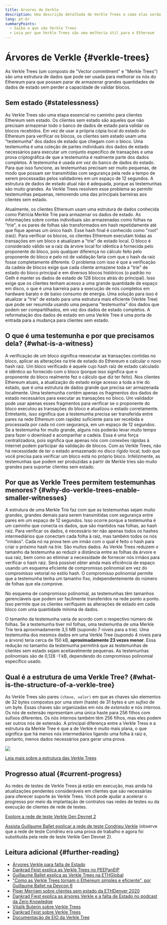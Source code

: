 ```yaml
---
title: Árvores de Verkle
description: Uma descrição detalhada de Verkle Trees e como elas serão utilizadas na melhoria do Ethereum
lang: pt-br
summaryPoints:
  - Saiba o que são Verkle Trees
  - Leia por que Verkle Trees são uma melhoria útil para o Ethereum
---
```


# Árvores de Verkle {#verkle-trees}

As Verkle Trees (um composto de "Vector commitment" e "Merkle Trees") são uma estrutura de dados que pode ser usada para melhorar os nós do Ethereum para que possam parar de armazenar grandes quantidades de dados de estado sem perder a capacidade de validar blocos.

## Sem estado {#statelessness}

As Verkle Trees são uma etapa essencial no caminho para clientes Ethereum sem estado. Os clientes sem estado são aqueles que não precisam armazenar todo o banco de dados de estado para validar os blocos recebidos. Em vez de usar a própria cópia local do estado do Ethereum para verificar os blocos, os clientes sem estado usam uma "testemunha" dos dados de estado que chegam com o bloco. Uma testemunha é uma coleção de partes individuais dos dados de estado necessários para executar um conjunto específico de transações e uma prova criptográfica de que a testemunha é realmente parte dos dados completos. A testemunha é usada _em vez_ do banco de dados do estado. Para que isso funcione, as testemunhas precisam ser muito pequenas, de modo que possam ser transmitidas com segurança pela rede a tempo de serem processadas pelos validadores em um espaço de 12 segundos. A estrutura de dados de estado atual não é adequada, porque as testemunhas são muito grandes. As Verkle Trees resolvem esse problema ao permitir testemunhas pequenas, removendo uma das principais barreiras aos clientes sem estado.

<ExpandableCard title="Por que queremos clientes sem estado?" eventCategory="/roadmap/verkle-trees" eventName="clicked why do we want stateless clients?">

Atualmente, os clientes Ethereum usam uma estrutura de dados conhecida como Patricia Merkle Trie para armazenar os dados de estado. As informações sobre contas individuais são armazenadas como folhas na "trie", e os pares de folhas são transformados em hash repetidamente até que fique apenas um único hash. Esse hash final é conhecido como "root" (raiz). Para verificar os blocos, os clientes Ethereum executam todas as transações em um bloco e atualizam a "trie" de estado local. O bloco é considerado válido se a raiz da árvore local for idêntica à fornecida pelo proponente do bloco, pois qualquer diferença no cálculo feito pelo proponente do bloco e pelo nó de validação faria com que o hash da raiz fosse completamente diferente. O problema com isso é que a verificação da cadeia de blocos exige que cada cliente armazene toda a "trie" de estado do bloco principal e em diversos blocos históricos (o padrão no Geth é manter os dados de estado de 128 blocos atrás do principal). Isso exige que os clientes tenham acesso a uma grande quantidade de espaço em disco, o que é uma barreira para a execução de nós completos em hardware barato e de baixo consumo de energia. Uma solução para isso é atualizar a "trie" de estado para uma estrutura mais eficiente (Verkle Tree) que pode ser resumida usando uma pequena "testemunha" dos dados que podem ser compartilhados, em vez dos dados de estado completos. A reformatação dos dados de estado em uma Verkle Tree é uma porta de entrada para a mudança para clientes sem estado.

</ExpandableCard>

## O que é uma testemunha e por que precisamos dela? {#what-is-a-witness}

A verificação de um bloco significa reexecutar as transações contidas no bloco, aplicar as alterações na trie de estado do Ethereum e calcular o novo hash raiz. Um bloco verificado é aquele cujo hash raiz de estado calculado é idêntico ao fornecido com o bloco (porque isso significa que o proponente do bloco realmente fez o cálculo que diz ter feito). Nos clientes Ethereum atuais, a atualização do estado exige acesso a toda a trie do estado, que é uma estrutura de dados grande que precisa ser armazenada localmente. Uma testemunha contém apenas os fragmentos dos dados de estado necessários para executar as transações no bloco. Um validador pode usar apenas esses fragmentos para verificar se o proponente do bloco executou as transações do bloco e atualizou o estado corretamente. Entretanto, isso significa que a testemunha precisa ser transferida entre pares na rede Ethereum com rapidez suficiente para ser recebida e processada por cada nó com segurança, em um espaço de 12 segundos. Se a testemunha for muito grande, alguns nós poderão levar muito tempo para fazer o download e acompanhar a cadeia. Essa é uma força centralizadora, pois significa que apenas nós com conexões rápidas à Internet podem participar da validação de blocos. Com as Verkle Trees, não há necessidade de ter o estado armazenado no disco rígido local; _tudo_ que você precisa para verificar um bloco está no próprio bloco. Infelizmente, as testemunhas que podem ser produzidas a partir de Merkle tries são muito grandes para suportar clientes sem estado.

## Por que as Verkle Trees permitem testemunhas menores? {#why-do-verkle-trees-enable-smaller-witnesses}

A estrutura de uma Merkle Trie faz com que as testemunhas sejam muito grandes, grandes demais para serem transmitidas com segurança entre pares em um espaço de 12 segundos. Isso ocorre porque a testemunha é um caminho que conecta os dados, que são mantidos nas folhas, ao hash raiz. Para verificar os dados, é necessário ter não apenas todos os hashes intermediários que conectam cada folha à raiz, mas também todos os nós "irmãos". Cada nó na prova tem um irmão com o qual é feito o hash para criar o próximo hash na trie. São muitos dados. As Verkle Trees reduzem o tamanho da testemunha ao reduzir a distância entre as folhas da árvore e sua raiz, bem como ao eliminar a necessidade de fornecer nós irmãos para verificar o hash raiz. Será possível obter ainda mais eficiência de espaço usando um esquema eficiente de compromisso polinomial em vez do compromisso vetorial no estilo hash. O compromisso polinomial permite que a testemunha tenha um tamanho fixo, independentemente do número de folhas que ela comprove.

No esquema de compromisso polinomial, as testemunhas têm tamanhos gerenciáveis que podem ser facilmente transferidos na rede ponto a ponto. Isso permite que os clientes verifiquem as alterações de estado em cada bloco com uma quantidade mínima de dados.

<ExpandableCard title="Em que nível as Verkle Trees podem reduzir o tamanho da testemunha?" eventCategory="/roadmap/verkle-trees" eventName="clicked exactly how much can Verkle trees reduce witness size?">

O tamanho da testemunha varia de acordo com o respectivo número de folhas. Se a testemunha tiver mil folhas, uma testemunha de uma Merkle Trie terá aproximadamente 3,5 MB (supondo 7 níveis para a trie). Uma testemunha dos mesmos dados em uma Verkle Tree (supondo 4 níveis para a árvore) teria cerca de 150 kB, **aproximadamente 23 vezes menor**. Essa redução no tamanho da testemunha permitirá que as testemunhas de clientes sem estado sejam aceitavelmente pequenas. As testemunhas polinomiais são de 0,128 -1 kB, dependendo do compromisso polinomial específico usado.

</ExpandableCard>

## Qual é a estrutura de uma Verkle Tree? {#what-is-the-structure-of-a-verkle-tree}

As Verkle Trees são pares `(chave, valor)` em que as chaves são elementos de 32 bytes compostos por uma _stem_ (haste) de 31 bytes e um _sufixo_ de um byte. Essas chaves são organizadas em nós de _extensão_ e nós _internos_. Os nós de extensão representam uma única haste para 256 filhos com sufixos diferentes. Os nós internos também têm 256 filhos, mas eles podem ser outros nós de extensão. A principal diferença entre a Verkle Tress e a estrutura da Merkle Tree é que a de Verkle é muito mais plana, o que significa que há menos nós intermediários ligando uma folha à raiz e, portanto, menos dados necessários para gerar uma prova.

![](./verkle.png)

[Leia mais sobre a estrutura das Verkle Trees](https://blog.ethereum.org/2021/12/02/verkle-tree-structure)

## Progresso atual {#current-progress}

As redes de testes de Verkle Trees já estão em execução, mas ainda há atualizações pendentes consideráveis em clientes que são necessárias para oferecer suporte às Verkle Trees. Você pode ajudar a acelerar o progresso por meio da implantação de contratos nas redes de testes ou da execução de clientes de rede de testes.

[Explore a rede de teste Verkle Gen Devnet 2](https://verkle-gen-devnet-2.ethpandaops.io/)

[Assista Guillaume Ballet explicar a rede de teste Condrieu Verkle](https://www.youtube.com/watch?v=cPLHFBeC0Vg) (observe que a rede de teste Condrieu era uma prova de trabalho e agora foi substituída pela rede de teste Verkle Gen Devnet 2).

## Leitura adicional {#further-reading}

- [Árvores Verkle para falta de Estado](https://verkle.info/)
- [Dankrad Feist explica as Verkle Trees no PEEPanEIP](https://www.youtube.com/watch?v=RGJOQHzg3UQ)
- [Guillaume Ballet explica as Verkle Trees na ETHGlobal](https://www.youtube.com/watch?v=f7bEtX3Z57o)
- ["Como as Verkle Trees tornam o Ethereum simples e eficiente", por Guillaume Ballet na Devcon 6](https://www.youtube.com/watch?v=Q7rStTKwuYs)
- [Piper Merriam sobre clientes sem estado da ETHDenver 2020](https://www.youtube.com/watch?v=0yiZJNciIJ4)
- [Dankrad Fiest explica as árvores Verkle e a falta de Estado no podcast da Zero Knowledge](https://zeroknowledge.fm/episode-202-stateless-ethereum-verkle-tries-with-dankrad-feist/)
- [Vitalik Buterin sobre Verkle Trees](https://vitalik.eth.limo/general/2021/06/18/verkle.html)
- [Dankrad Feist sobre Verkle Trees](https://dankradfeist.de/ethereum/2021/06/18/verkle-trie-for-eth1.html)
- [Documentação de EIO da Verkle Tree](https://notes.ethereum.org/@vbuterin/verkle_tree_eip#Illustration)
